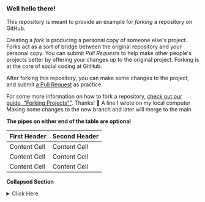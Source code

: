 ### Well hello there!

This repository is meant to provide an example for *forking* a repository on GitHub.

Creating a *fork* is producing a personal copy of someone else's project. Forks act as a sort of bridge between the original repository and your personal copy. You can submit *Pull Requests* to help make other people's projects better by offering your changes up to the original project. Forking is at the core of social coding at GitHub.

After forking this repository, you can make some changes to the project, and submit [a Pull Request](https://github.com/octocat/Spoon-Knife/pulls) as practice.

For some more information on how to fork a repository, [check out our guide, "Forking Projects""](http://guides.github.com/overviews/forking/). Thanks! :sparkling_heart:
A line I wrote on my local computer
Making some changes to the new branch and later will merge to the main

**The pipes on either end of the table are optional**

First Header | Second Header
----------   | ----------
Content Cell | Content Cell
Content Cell | Content Cell
Content Cell | Content Cell

**Collapsed Section**

<details>
  <summary>Click Here</summary>
  <p>
    
    ### We can hide anything --even codes!
    
    ```ruby
       puts "Hello World"
    ```
    
  </p>
</details>
